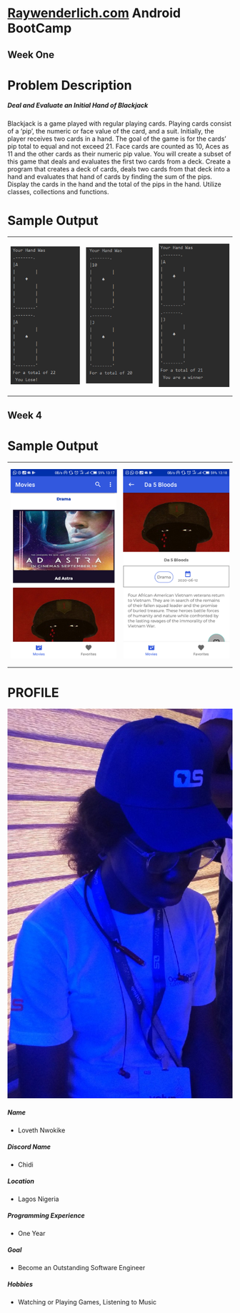 # [Raywenderlich.com](https://www.raywenderlich.com/) Android BootCamp 

## Week One

# Problem Description

##### Deal and Evaluate an Initial Hand of Blackjack
Blackjack is a game played with regular playing cards. Playing cards consist of a ‘pip’, the numeric or face value of the card, and a suit.  Initially, the player receives two cards in a hand. The goal of the game is for the cards’ pip total to equal and not exceed 21. Face cards are counted as 10, Aces as 11 and the other cards as their numeric pip value. You will create a subset of this game that deals and evaluates the first two cards from a deck. Create a program that creates a deck of cards, deals two cards from that deck into a hand and evaluates that hand of cards by finding the sum of the pips. Display the cards in the hand and the total of the pips in the hand. Utilize classes, collections and functions. 


# Sample Output

<table>
<tr>
<td>
  
 ![Loose](https://github.com/kulloveth/BlackJackCardGame/blob/master/shots/newLoose.PNG)
 
 </td>
 <td>
  
 ![Random](https://github.com/kulloveth/BlackJackCardGame/blob/master/shots/newRand2.PNG)
    
 </td>
   <td>
  
  ![Winner](https://github.com/kulloveth/BlackJackCardGame/blob/master/shots/newWin.PNG)
  
  </td>
  </tr>
</table>

## Week 4

# Sample Output

<table>
<tr>
<td>
  
 ![Movies](https://github.com/kulloveth/BlackJackCardGame/blob/master/shots/movies.PNG)
 
 </td>
   <td>
  
  ![Details](https://github.com/kulloveth/BlackJackCardGame/blob/master/shots/details.PNG)
  
  </td>
  </tr>
</table>


# PROFILE
![Loveth](https://github.com/kulloveth/BlackJackCardGame/blob/master/shots/bootcamp.jpg)

##### Name 
 * Loveth Nwokike
##### Discord Name
* Chidi
##### Location
* Lagos Nigeria
##### Programming Experience 
* One Year
##### Goal
* Become an Outstanding Software Engineer
##### Hobbies
* Watching or Playing Games, Listening to Music
